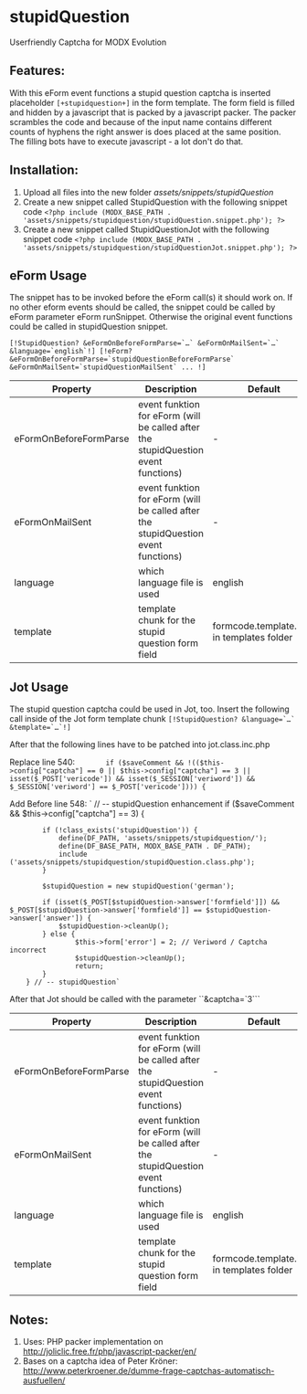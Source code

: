stupidQuestion
================================================================================

Userfriendly Captcha for MODX Evolution

Features:
--------------------------------------------------------------------------------
With this eForm event functions a stupid question captcha is inserted placeholder `[+stupidquestion+]` in the form template. The form field is filled and hidden by a javascript that is packed by a javascript packer. The packer scrambles the code and because of the input name contains different counts of hyphens the right answer is does placed at the same position. The filling bots have to execute javascript - a lot don't do that.

Installation:
--------------------------------------------------------------------------------
1. Upload all files into the new folder *assets/snippets/stupidQuestion*
2. Create a new snippet called StupidQuestion with the following snippet code
    `<?php
    include (MODX_BASE_PATH . 'assets/snippets/stupidquestion/stupidQuestion.snippet.php');
    ?>`
3. Create a new snippet called StupidQuestionJot with the following snippet code
    `<?php
    include (MODX_BASE_PATH . 'assets/snippets/stupidquestion/stupidQuestionJot.snippet.php');
    ?>`

eForm Usage
--------------------------------------------------------------------------------

The snippet has to be invoked before the eForm call(s) it should work on. If no other eform events should be called, the snippet could be called by eForm parameter eForm runSnippet. Otherwise the original event functions could be called in stupidQuestion snippet.

``[!StupidQuestion? &eFormOnBeforeFormParse=`…` &eFormOnMailSent=`…` &language=`english`!]
[!eForm? &eFormOnBeforeFormParse=`stupidQuestionBeforeFormParse` &eFormOnMailSent=`stupidQuestionMailSent` ... !]``

Property | Description | Default
---- | ----------- | -------
eFormOnBeforeFormParse | event funktion for eForm (will be called after the stupidQuestion event functions) | -
eFormOnMailSent | event funktion for eForm (will be called after the stupidQuestion event functions) | -
language | which language file is used | english
template | template chunk for the stupid question form field | formcode.template.html in templates folder

Jot Usage
--------------------------------------------------------------------------------

The stupid question captcha could be used in Jot, too. Insert the following call inside of the Jot form template chunk
``[!StupidQuestion? &language=`…` &template=`…`!]``

After that the following lines have to be patched into jot.class.inc.php

Replace line 540:
`		if ($saveComment && !(($this->config["captcha"] == 0 || $this->config["captcha"] == 3 || isset($_POST['vericode']) && isset($_SESSION['veriword']) && $_SESSION['veriword'] == $_POST['vericode']))) {`


Add Before line 548:
`		// -- stupidQuestion enhancement
		if ($saveComment && $this->config["captcha"] == 3) {

			if (!class_exists('stupidQuestion')) {
				define(DF_PATH, 'assets/snippets/stupidquestion/');
				define(DF_BASE_PATH, MODX_BASE_PATH . DF_PATH);
				include ('assets/snippets/stupidquestion/stupidQuestion.class.php');
			}
		
			$stupidQuestion = new stupidQuestion('german');
		
			if (isset($_POST[$stupidQuestion->answer['formfield']]) && $_POST[$stupidQuestion->answer['formfield']] == $stupidQuestion->answer['answer']) {
				$stupidQuestion->cleanUp();
			} else {
					$this->form['error'] = 2; // Veriword / Captcha incorrect
					$stupidQuestion->cleanUp();
					return;
			}
		} // -- stupidQuestion`

After that Jot should be called with the parameter ``&captcha=`3```

Property | Description | Default
---- | ----------- | -------
eFormOnBeforeFormParse | event funktion for eForm (will be called after the stupidQuestion event functions) | -
eFormOnMailSent | event funktion for eForm (will be called after the stupidQuestion event functions) | -
language | which language file is used | english
template | template chunk for the stupid question form field | formcode.template.html in templates folder

Notes:
--------------------------------------------------------------------------------
1. Uses: PHP packer implementation on http://joliclic.free.fr/php/javascript-packer/en/
2. Bases on a captcha idea of Peter Kröner: http://www.peterkroener.de/dumme-frage-captchas-automatisch-ausfuellen/

